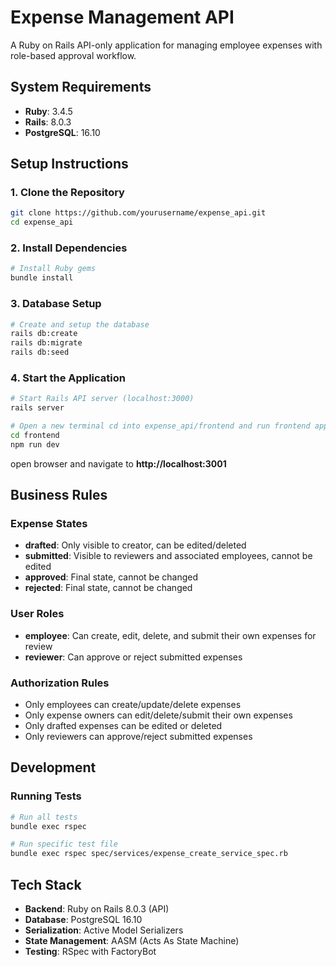 # Expense Management API

A Ruby on Rails API-only application for managing employee expenses with role-based approval workflow.

## System Requirements

- **Ruby**: 3.4.5
- **Rails**: 8.0.3
- **PostgreSQL**: 16.10

## Setup Instructions

### 1. Clone the Repository
```bash
git clone https://github.com/yourusername/expense_api.git
cd expense_api
```

### 2. Install Dependencies
```bash
# Install Ruby gems
bundle install
```

### 3. Database Setup
```bash
# Create and setup the database
rails db:create
rails db:migrate
rails db:seed
```

### 4. Start the Application
```bash
# Start Rails API server (localhost:3000)
rails server

# Open a new terminal cd into expense_api/frontend and run frontend app (localhost:3001)
cd frontend
npm run dev
```
open browser and navigate to **http://localhost:3001**

## Business Rules

### Expense States
- **drafted**: Only visible to creator, can be edited/deleted
- **submitted**: Visible to reviewers and associated employees, cannot be edited
- **approved**: Final state, cannot be changed
- **rejected**: Final state, cannot be changed

### User Roles
- **employee**: Can create, edit, delete, and submit their own expenses for review
- **reviewer**: Can approve or reject submitted expenses

### Authorization Rules
- Only employees can create/update/delete expenses
- Only expense owners can edit/delete/submit their own expenses
- Only drafted expenses can be edited or deleted
- Only reviewers can approve/reject submitted expenses

## Development

### Running Tests
```bash
# Run all tests
bundle exec rspec

# Run specific test file
bundle exec rspec spec/services/expense_create_service_spec.rb
```

## Tech Stack

- **Backend**: Ruby on Rails 8.0.3 (API)
- **Database**: PostgreSQL 16.10
- **Serialization**: Active Model Serializers
- **State Management**: AASM (Acts As State Machine)
- **Testing**: RSpec with FactoryBot
